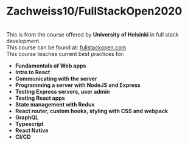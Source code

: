 <h1>Zachweiss10/FullStackOpen2020</h1>
<br>This is from the course offered by <strong>University of Helsinki</strong> in full stack development.</br>
This course can be found at: <a href=https://fullstackopen.com/>fullstackopen.com</a>
<br>This course teaches current best practices for: </br>
<ul>
  <li><strong>Fundamentals of Web apps </strong></li>
  <li><strong>Intro to React</strong></li>
  <li><strong>Communicating with the server</strong></li>
  <li><strong>Programming a server with NodeJS and Express</strong></li>
  <li><strong>Testing Express servers, user admin</strong></li>
  <li><strong>Testing React apps</strong></li>
  <li><strong>State management with Redux</strong></li>
  <li><strong>React router, custom hooks, styling with CSS and webpack</strong></li>
  <li><strong>GraphQL</strong></li>
  <li><strong>Typescript</strong></li>
  <li><strong>React Native</strong></li>
  <li><strong>CI/CD</strong></li>
 </ul>
